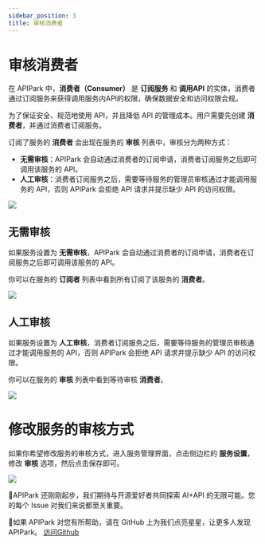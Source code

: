 ```yaml
---
sidebar_position: 3
title: 审核消费者
---
```


# 审核消费者

在 APIPark 中，**消费者（Consumer）** 是 **订阅服务** 和 **调用API** 的实体，消费者通过订阅服务来获得调用服务内API的权限，确保数据安全和访问权限合规。

为了保证安全、规范地使用 API，并且降低 API 的管理成本。用户需要先创建 **消费者**，并通过消费者订阅服务。

订阅了服务的 **消费者** 会出现在服务的 **审核** 列表中，审核分为两种方式：
- **无需审核**：APIPark 会自动通过消费者的订阅申请，消费者订阅服务之后即可调用该服务的 API。
- **人工审核**：消费者订阅服务之后，需要等待服务的管理员审核通过才能调用服务的 API，否则 APIPark 会拒绝 API 请求并提示缺少 API 的访问权限。

![](images/2024-10-29-00-32-08.png)

## 无需审核

如果服务设置为 **无需审核**，APIPark 会自动通过消费者的订阅申请，消费者在订阅服务之后即可调用该服务的 API。

你可以在服务的 **订阅者** 列表中看到所有订阅了该服务的 **消费者**。

![](images/2024-10-29-00-20-37.png)


## 人工审核

如果服务设置为 **人工审核**，消费者订阅服务之后，需要等待服务的管理员审核通过才能调用服务的 API，否则 APIPark 会拒绝 API 请求并提示缺少 API 的访问权限。

你可以在服务的 **审核** 列表中看到等待审核 **消费者**。

![](images/2024-10-29-00-22-20.png)


# 修改服务的审核方式

如果你希望修改服务的审核方式，进入服务管理界面，点击侧边栏的 **服务设置**，修改 **审核** 选项，然后点击保存即可。

![](images/2024-10-29-00-23-41.png)

🎉APIPark 还刚刚起步，我们期待与开源爱好者共同探索 AI+API 的无限可能。您的每个 Issue 对我们来说都至关重要。

🙏如果 APIPark 对您有所帮助，请在 GitHub 上为我们点亮星星，让更多人发现 APIPark。 [访问Github](https://github.com/APIParkLab/APIPark) 
